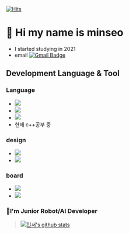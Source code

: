 [![Hits](https://hits.seeyoufarm.com/api/count/incr/badge.svg?url=https%3A%2F%2Fgithub.com%2Fminseo1214&count_bg=%233CFFDE&title_bg=%23E547FF&icon=&icon_color=%23C9C9C9&title=hits&edge_flat=false)](https://hits.seeyoufarm.com)
# 👋 Hi my name is minseo 

* I started studying in 2021
* email [![Gmail Badge](https://img.shields.io/badge/Gmail-d14836?style=flat-square&logo=Gmail&logoColor=white&link=mailto:alstj2004a@gmail.com)](mailto:alstj2004a@gmail.com)


## Development Language & Tool

### Language

* <img src="https://img.shields.io/badge/Python-3766AB?style=flat-square&logo=Python&logoColor=white"/></a>
* <img src="https://img.shields.io/badge/C-A8B9CC?style=flat-square&logo=C&logoColor=white"/></a>
* <img src="https://img.shields.io/badge/Java-007396?style=flat-square&logo=Java&logoColor=white"/></a>
* 현재 c++공부 중

### design
* <img src="https://img.shields.io/badge/AdobePhotoshop-31A8FF?style=flat-square&logo=Adobephotoshop&logoColor=white"/></a>
* <img src="https://img.shields.io/badge/AdobeIllustrator-FF9A00?style=flat-square&logo=AdobeIllustrator&logoColor=white"/></a>

### board

* <img src="https://img.shields.io/badge/RaspberryPi-C51A4A?style=flat-square&logo=RaspberryPi&logoColor=white"/></a>
* <img src="https://img.shields.io/badge/Arduino-00979D?style=flat-square&logo=Arduino&logoColor=white"/></a>


### 🤖I'm Junior Robot/AI Developer
>[![민서's github stats](https://github-readme-stats.vercel.app/api?username=minseo1214)](https://github.com/anuraghazra/github-readme-stats)
